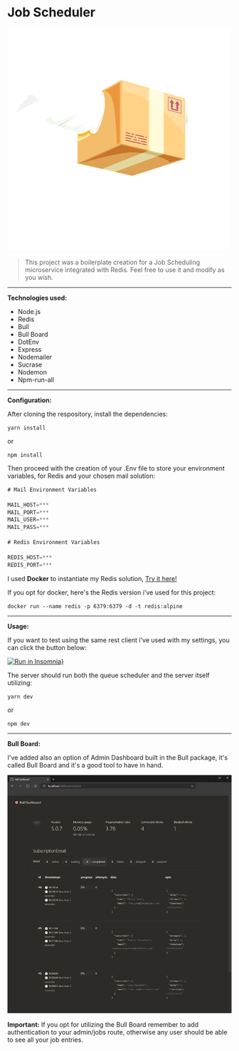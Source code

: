 # Job Scheduler
![Job Scheduler Logo](img/../assets/img/Job-Scheduler-Logo.png)

>This project was a boilerplate creation for a Job Scheduling microservice integrated with Redis. Feel free to use it and modify as you wish.
---
**Technologies used:** 

* Node.js
* Redis
* Bull
* Bull Board
* DotEnv  
* Express  
* Nodemailer
* Sucrase
* Nodemon
* Npm-run-all  

---
**Configuration:**

After cloning the respository, install the dependencies:

```
yarn install
```
or
```
npm install
```

Then proceed with the creation of your .Env file to store your environment variables, for Redis and your chosen mail solution:

```c#
# Mail Environment Variables

MAIL_HOST=***
MAIL_PORT=***
MAIL_USER=***
MAIL_PASS=***

# Redis Environment Variables

REDIS_HOST=***
REDIS_PORT=***
```

I used **Docker** to instantiate my Redis solution, [Try it here!](https://www.docker.com/)

If you opt for docker, here's the Redis version i've used for this project:

```
docker run --name redis -p 6379:6379 -d -t redis:alpine
```
---
**Usage:**

If you want to test using the same rest client i've used with my settings, you can click the button below:

[![Run in Insomnia}](https://insomnia.rest/images/run.svg)](https://insomnia.rest/run/?label=Job%20Scheduler&uri=https%3A%2F%2Fraw.githubusercontent.com%2Farthurdiegoo%2FJob-Scheduler%2Fmaster%2Fassets%2Frest_client%2FInsomnia_2020-02-18.json)

The server should run both the queue scheduler and the server itself utilizing: 

```
yarn dev
```
or
```
npm dev
```

---
**Bull Board:**

I've added also an option of Admin Dashboard built in the Bull package, it's called Bull Board and it's a good tool to have in hand.

![Bull Board PrintScreen](assets/img/Bull-Board-SS.png)

**Important:** If you opt for utilizing the Bull Board remember to add authentication to your admin/jobs route, otherwise any user should be able to see all your job entries.